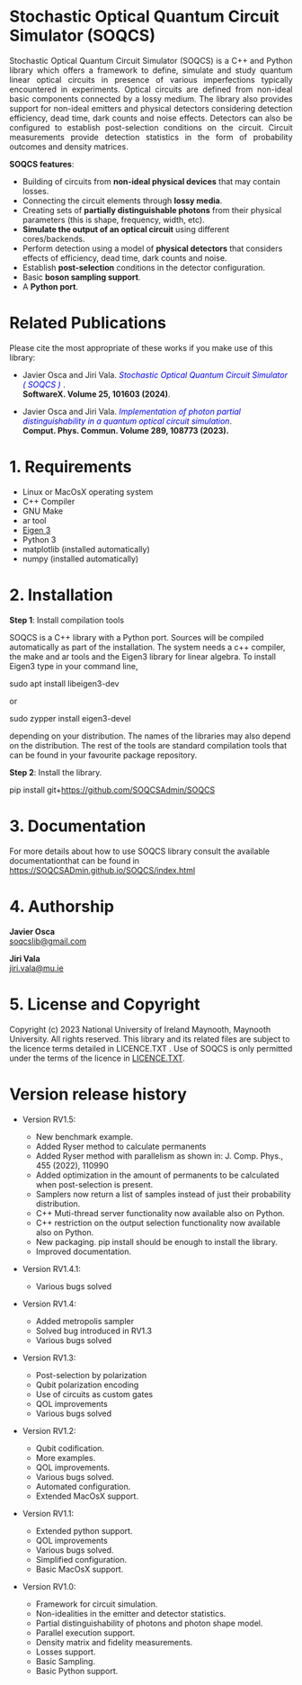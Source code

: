 # Stochastic Optical Quantum Circuit Simulator (SOQCS) #

 <p align="justify"> Stochastic Optical Quantum Circuit Simulator (SOQCS) is a C++ and Python library which offers a framework to define, simulate and study quantum linear optical circuits in presence of various imperfections typically encountered in experiments. Optical circuits are defined from non-ideal basic components connected by a lossy medium. The library also provides support for non-ideal emitters and physical detectors considering detection efficiency, dead time, dark counts and noise effects. Detectors can also be configured to establish post-selection conditions on the circuit. Circuit measurements provide detection statistics in the form of probability outcomes and density matrices. </p>

**SOQCS features**:

* Building of circuits from **non-ideal physical devices** that may contain losses.
* Connecting the circuit elements through **lossy media**.
* Creating sets of **partially distinguishable photons** from their physical parameters (this is shape, frequency, width, etc).
* **Simulate the output of an optical circuit** using different cores/backends.
* Perform detection using a model of **physical detectors** that considers effects of efficiency, dead time, dark counts and noise.
* Establish **post-selection** conditions in the detector configuration.
* Basic **boson sampling support**.
* A **Python port**.


# Related Publications #
Please cite the most appropriate of these works if you make use of this library:

*  Javier Osca and Jiri Vala.  <span style="color:blue"> <i>Stochastic Optical Quantum Circuit Simulator ( SOQCS ) </i></span>. <br>
   **SoftwareX. Volume 25, 101603 (2024)**. 
   
*  Javier Osca and Jiri Vala.  <span style="color:blue"> <i>Implementation of photon partial distinguishability in a quantum optical circuit simulation</i></span>.<br> 
   **Comput. Phys. Commun. Volume 289, 108773 (2023).**
 
# 1. Requirements #

* Linux or MacOsX operating system
* C++ Compiler
* GNU Make
* ar tool
* [Eigen 3](https://eigen.tuxfamily.org/index.php?title=Main_Page)
* Python 3
* matplotlib (installed automatically)
* numpy (installed automatically)


# 2. Installation #

**Step 1**: Install compilation tools 

SOQCS is a C++ library with a Python port. Sources will be compiled automatically as part of the installation.
The system needs a c++ compiler, the make and ar tools and the Eigen3 library for linear algebra. To install Eigen3 
type in your command line,

sudo apt install libeigen3-dev

or 

sudo zypper install eigen3-devel

depending on your distribution. The names of the libraries may also depend on the distribution. The rest of the tools
are standard compilation tools that can be found in your favourite package repository. 


**Step 2**: Install the library.

pip install git+https://github.com/SOQCSAdmin/SOQCS

# 3. Documentation #
For more details about how to use SOQCS library consult the available documentationthat can be found in https://SOQCSADmin.github.io/SOQCS/index.html

# 4. Authorship #
<b>Javier Osca</b> <br>
soqcslib@gmail.com

<b>Jiri Vala</b> <br>
jiri.vala@mu.ie

# 5. License and Copyright #
Copyright (c) 2023 National University of Ireland Maynooth, Maynooth University. All rights reserved. This library and its related files are subject to the licence terms detailed in LICENCE.TXT .
Use of SOQCS is only permitted under the terms of the licence in [LICENCE.TXT](./LICENCE.TXT). 

# Version release history #

* Version RV1.5:
    * New benchmark example.
    * Added Ryser method to calculate permanents
    * Added Ryser method with parallelism as shown in: J. Comp. Phys., 455 (2022), 110990
    * Added optimization in the amount of permanents to be calculated when post-selection is present.
    * Samplers now return a list of samples instead of just their probability distribution.
    * C++ Muti-thread server functionality now available also on Python.
    * C++ restriction on the output selection functionality now available also on Python.
    * New packaging. pip install should be enough to install the library.
    * Improved documentation.

* Version RV1.4.1:
    * Various bugs solved
    
* Version RV1.4:

    * Added metropolis sampler
    * Solved bug introduced in RV1.3
    * Various bugs solved
    
* Version RV1.3:

    * Post-selection by polarization
    * Qubit polarization encoding
    * Use of circuits as custom gates
    * QOL improvements
    * Various bugs solved
    
* Version RV1.2:

    * Qubit codification.
    * More examples.
    * QOL improvements.
    * Various bugs solved.
    * Automated configuration.
    * Extended MacOsX support.
 
* Version RV1.1:

    * Extended python support.
    * QOL improvements
    * Various bugs solved.
    * Simplified configuration. 
    * Basic MacOsX support.
    
* Version RV1.0:

    * Framework for circuit simulation.
    * Non-idealities in the emitter and detector statistics.
    * Partial distinguishability of photons and photon shape model.
    * Parallel execution support.
    * Density matrix and fidelity measurements.
    * Losses support.
    * Basic Sampling.
    * Basic Python support.
